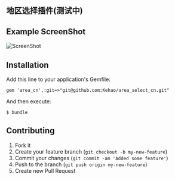 ## 地区选择插件(测试中)

## Example ScreenShot

![ScreenShot](https://raw.github.com/Kehao/area_select_cn/master/vendor/assets/images/area_select_cn/area_select_cn.png)

## Installation

Add this line to your application's Gemfile:

    gem 'area_cn',:git=>"git@github.com:Kehao/area_select_cn.git"

And then execute:

    $ bundle

## Contributing

1. Fork it
2. Create your feature branch (`git checkout -b my-new-feature`)
3. Commit your changes (`git commit -am 'Added some feature'`)
4. Push to the branch (`git push origin my-new-feature`)
5. Create new Pull Request

